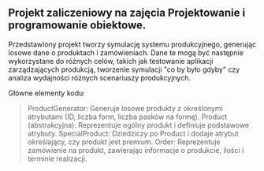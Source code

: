 ## Projekt zaliczeniowy na zajęcia Projektowanie i programowanie obiektowe.

Przedstawiony projekt tworzy symulację systemu produkcyjnego, generując losowe dane o produktach i zamówieniach. 
Dane te mogą być następnie wykorzystane do różnych celów, takich jak testowanie aplikacji zarządzających produkcją, 
tworzenie symulacji "co by było gdyby" czy analiza wydajności różnych scenariuszy produkcyjnych.

Główne elementy kodu:

>ProductGenerator: Generuje losowe produkty z określonymi atrybutami (ID, liczba form, liczba pasków na formę).
>Product (abstrakcyjna): Reprezentuje ogólny produkt i definiuje podstawowe atrybuty.
>SpecialProduct: Dziedziczy po Product i dodaje atrybut określający, czy produkt jest premium.
>Order: Reprezentuje zamówienie na produkt, zawierając informacje o produkcie, ilości i terminie realizacji.
